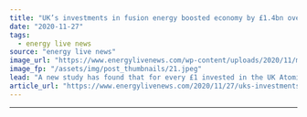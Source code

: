 ```yaml
---
title: "UK’s investments in fusion energy boosted economy by £1.4bn over last decade"
date: "2020-11-27"
tags: 
  - energy live news
source: "energy live news"
image_url: "https://www.energylivenews.com/wp-content/uploads/2020/11/mast-control-plasma.jpeg"
image_fp: "/assets/img/post_thumbnails/21.jpeg"
lead: "A new study has found that for every £1 invested in the UK Atomic Energy Authority’s fusion research from 2009 and 2019, £4 is generated in return"
article_url: "https://www.energylivenews.com/2020/11/27/uks-investments-in-fusion-energy-boosted-economy-by-1-4bn-over-last-decade/"
---
```


---
